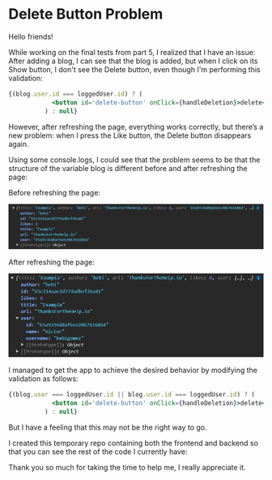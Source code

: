 # Delete Button Problem

Hello friends!

While working on the final tests from part 5, I realized that I have an issue: After adding a blog, I can see that the blog is added, but when I click on its Show button, I don't see the Delete button, even though I'm performing this validation:

```jsx
{(blog.user.id === loggedUser.id) ? (
            <button id='delete-button' onClick={handleDeletion}>delete</button>
          ) : null}
```

However, after refreshing the page, everything works correctly, but there’s a new problem: when I press the Like button, the Delete button disappears again.

Using some console.logs, I could see that the problem seems to be that the structure of the variable blog is different before and after refreshing the page:

Before refreshing the page:

![Before refresh](./blog-structure/before-refresh.png)

After refreshing the page:

![After refresh](./blog-structure/after-refresh.png)

I managed to get the app to achieve the desired behavior by modifying the validation as follows:

```jsx
{(blog.user === loggedUser.id || blog.user.id === loggedUser.id) ? (
            <button id='delete-button' onClick={handleDeletion}>delete</button>
          ) : null}
```

But I have a feeling that this may not be the right way to go.

I created this temporary repo containing both the frontend and backend so that you can see the rest of the code I currently have:

Thank you so much for taking the time to help me, I really appreciate it.